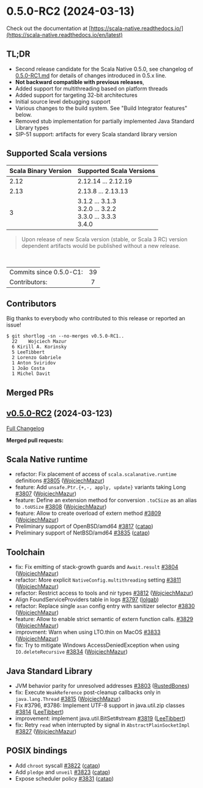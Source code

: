 # 0.5.0-RC2 (2024-03-13)

Check out the documentation at
[https://scala-native.readthedocs.io/](https://scala-native.readthedocs.io/en/latest)

## TL;DR
* Second release candidate for the Scala Native 0.5.0, see changelog of [0.5.0-RC1.md](./0.5.0-RC1.md) for details of changes introduced in 0.5.x line.
* **Not backward compatible with previous releases**,
* Added support for multithreading based on platform threads
* Added support for targeting 32-bit architectures
* Initial source level debugging support
* Various changes to the build system. See "Build Integrator features" below.
* Removed stub implementation for partially implemented Java Standard Library types
* SIP-51 support: artifacts for every Scala standard library version 

## Supported Scala versions

| Scala Binary Version | Supported Scala Versions |
| -------------------- | ------------------------ |
| 2.12 | 2.12.14 ... 2.12.19 |
| 2.13 | 2.13.8 ... 2.13.13 |
| 3    | 3.1.2 ... 3.1.3<br>3.2.0 ... 3.2.2<br>3.3.0 ... 3.3.3<br>3.4.0 |


> Upon release of new Scala version (stable, or Scala 3 RC) version dependent artifacts would be published without a new release. 

<br>
<table>
<tbody>
  <tr>
    <td>Commits since 0.5.0-C1:</td>
    <td align="center">39</td>
  </tr>
    <tr>
    <td>Contributors:</td>
    <td align="center">7</td>
  </tr>
</tbody>
</table>

## Contributors

Big thanks to everybody who contributed to this release or reported an issue!

```
$ git shortlog -sn --no-merges v0.5.0-RC1..
  22	Wojciech Mazur
  6	Kirill A. Korinsky
  5	LeeTibbert
  2	Lorenzo Gabriele
  1	Anton Sviridov
  1	João Costa
  1	Michel Davit
```

## Merged PRs

## [v0.5.0-RC2](https://github.com/scala-native/scala-native/tree/v0.5.0-RC2) (2024-03-123)

[Full Changelog](https://github.com/scala-native/scala-native/compare/v0.5.0-RC1...v0.5.0-RC2)

**Merged pull requests:**

## Scala Native runtime

- refactor: Fix placement of access of `scala.scalanative.runtime` definitions
  [\#3805](https://github.com/scala-native/scala-native/pull/3805)
  ([WojciechMazur](https://github.com/WojciechMazur))
- feature: Add `unsafe.Ptr.{+,-, apply, update}` variants taking Long
  [\#3807](https://github.com/scala-native/scala-native/pull/3807)
  ([WojciechMazur](https://github.com/WojciechMazur))
- feature: Define an extension method for conversion `.toCSize` as an alias to `.toUSize`
  [\#3808](https://github.com/scala-native/scala-native/pull/3808)
  ([WojciechMazur](https://github.com/WojciechMazur))
- feature: Allow to create overload of extern method 
  [\#3809](https://github.com/scala-native/scala-native/pull/3809)
  ([WojciechMazur](https://github.com/WojciechMazur))
- Preliminary support of OpenBSD/amd64
  [\#3817](https://github.com/scala-native/scala-native/pull/3817)
  ([catap](https://github.com/catap))
- Preliminary support of NetBSD/amd64
  [\#3835](https://github.com/scala-native/scala-native/pull/3835)
  ([catap](https://github.com/catap))


## Toolchain 
- fix: Fix emitting of stack-growth guards  and `Await.result`
  [\#3804](https://github.com/scala-native/scala-native/pull/3804)
  ([WojciechMazur](https://github.com/WojciechMazur))
- refactor: More explicit `NativeConfig.multithreading` setting
  [\#3811](https://github.com/scala-native/scala-native/pull/3811)
  ([WojciechMazur](https://github.com/WojciechMazur))
- refactor: Restrict access to tools and nir types
  [\#3812](https://github.com/scala-native/scala-native/pull/3812)
  ([WojciechMazur](https://github.com/WojciechMazur))
- Align FoundServiceProviders table in logs
  [\#3797](https://github.com/scala-native/scala-native/pull/3797)
  ([lolgab](https://github.com/lolgab))
- refactor: Replace single `asan` config entry with sanitizer selector
  [\#3830](https://github.com/scala-native/scala-native/pull/3830)
  ([WojciechMazur](https://github.com/WojciechMazur))
- feature: Allow to enable strict semantic of extern function calls.
  [\#3829](https://github.com/scala-native/scala-native/pull/3829)
  ([WojciechMazur](https://github.com/WojciechMazur))
- improvment: Warn when using LTO.thin on MacOS
  [\#3833](https://github.com/scala-native/scala-native/pull/3833)
  ([WojciechMazur](https://github.com/WojciechMazur))
- fix: Try to mitigate Windows AccessDeniedException when using `IO.deleteRecursive`
  [\#3834](https://github.com/scala-native/scala-native/pull/3834)
  ([WojciechMazur](https://github.com/WojciechMazur))

## Java Standard Library 
-  JVM behavior parity for unresolved addresses
  [\#3803](https://github.com/scala-native/scala-native/pull/3803)
  ([RustedBones](https://github.com/RustedBones))
- fix: Execute `WeakReference` post-cleanup callbacks only in `java.lang.Thread`
  [\#3815](https://github.com/scala-native/scala-native/pull/3815)
  ([WojciechMazur](https://github.com/WojciechMazur))
- Fix #3796, #3786: Implement UTF-8 support in java.util.zip classes
  [\#3814](https://github.com/scala-native/scala-native/pull/3814)
  ([LeeTibbert](https://github.com/LeeTibbert))
- improvement: implement java.util.BitSet#stream
  [\#3819](https://github.com/scala-native/scala-native/pull/3819)
  ([LeeTibbert](https://github.com/LeeTibbert))
- fix: Retry `read` when interrupted by signal in `AbstractPlainSocketImpl`
  [\#3827](https://github.com/scala-native/scala-native/pull/3827)
  ([WojciechMazur](https://github.com/WojciechMazur))

## POSIX bindings
- Add `chroot` syscall
  [\#3822](https://github.com/scala-native/scala-native/pull/3822)
  ([catap](https://github.com/catap))
- Add `pledge` and `unveil`
  [\#3823](https://github.com/scala-native/scala-native/pull/3823)
  ([catap](https://github.com/catap))
- Expose scheduler policy
  [\#3831](https://github.com/scala-native/scala-native/pull/3831)
  ([catap](https://github.com/catap))
